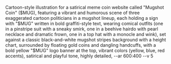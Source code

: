 Cartoon-style illustration for a satirical meme coin website called "Mugshot Coin" ($MUG), featuring a vibrant and humorous scene of three exaggerated cartoon politicians in a mugshot lineup, each holding a sign with "$MUG" written in bold graffiti-style text, wearing comical outfits (one in a pinstripe suit with a sneaky smirk, one in a beehive hairdo with pearl necklace and dramatic frown, one in a top hat with a monocle and wink), set against a classic black-and-white mugshot stripes background with a height chart, surrounded by floating gold coins and dangling handcuffs, with a bold yellow "$MUG" logo banner at the top, vibrant colors (yellow, blue, red accents), satirical and playful tone, highly detailed, --ar 600:400 --v 5
